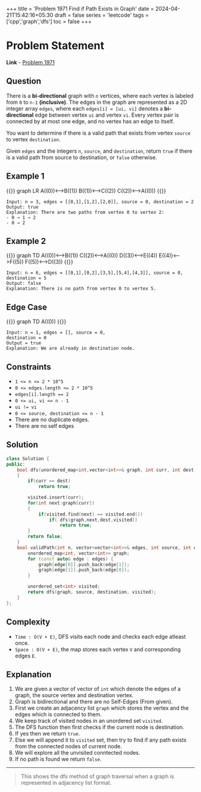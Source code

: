 +++
title = 'Problem 1971 Find if Path Exists in Graph'
date = 2024-04-21T15:42:16+05:30
draft = false
series = 'leetcode'
tags = ['cpp','graph','dfs']
toc = false
+++

# Problem Statement

**Link** - [Problem 1971](https://leetcode.com/problems/find-if-path-exists-in-graph/description/)

## Question

There is a **bi-directional** graph with `n` vertices, where each vertex is labeled from `0` to `n-1` **(inclusive)**. The edges in the graph are represented as a 2D integer array `edges`, where each `edges[i] = [ui, vi]` denotes a **bi-directional** edge between vertex `ui` and vertex `vi`. Every vertex pair is connected by at most one edge, and no vertex has an edge to itself.

You want to determine if there is a valid path that exists from vertex `source` to vertex `destination`.

Given `edges` and the integers `n`, `source`, and `destination`, return `true` if there is a valid path from source to destination, or `false` otherwise.

## Example 1

{{<mermaid>}}
graph LR
A((0))<-->B((1))
B((1))<-->C((2))
C((2))<-->A((0))
{{</mermaid>}}

```text
Input: n = 3, edges = [[0,1],[1,2],[2,0]], source = 0, destination = 2
Output: true
Explanation: There are two paths from vertex 0 to vertex 2:
- 0 → 1 → 2
- 0 → 2
```

## Example 2

{{<mermaid>}}
graph TD
A((0))<-->B((1))
C((2))<-->A((0))
D((3))<-->E((4))
E((4))<-->F((5))
F((5))<-->D((3))
{{</mermaid>}}

```text
Input: n = 6, edges = [[0,1],[0,2],[3,5],[5,4],[4,3]], source = 0, destination = 5
Output: false
Explanation: There is no path from vertex 0 to vertex 5.
```

## Edge Case

{{<mermaid>}}
graph TD
A((0))
{{</mermaid>}}

```text
Input: n = 1, edges = [], source = 0,
destination = 0
Output = true
Explanation: We are already in destination node.
```

## Constraints

- `1 <= n <= 2 * 10^5`
- `0 <= edges.length <= 2 * 10^5`
- `edges[i].length == 2`
- `0 <= ui, vi <= n - 1`
- `ui != vi`
- `0 <= source, destination <= n - 1`
- There are no duplicate edges.
- There are no self edges

## Solution

```cpp
class Solution {
public:
    bool dfs(unordered_map<int,vector<int>>& graph, int curr, int dest, unordered_set<int>& visited)
    {
        if(curr == dest)
            return true;

        visited.insert(curr);
        for(int next:graph[curr])
        {
            if(visited.find(next) == visited.end())
                if( dfs(graph,next,dest,visited))
                    return true;
        }
        return false;
    }
    bool validPath(int n, vector<vector<int>>& edges, int source, int destination) {
        unordered_map<int, vector<int>> graph;
        for (const auto& edge : edges) {
            graph[edge[0]].push_back(edge[1]);
            graph[edge[1]].push_back(edge[0]);
        }

        unordered_set<int> visited;
        return dfs(graph, source, destination, visited);
    }
};
```

## Complexity

- `Time : O(V + E)`, DFS visits each node and checks each edge atleast once.
- `Space : O(V + E)`, the map stores each vertex `V` and corresponding edges `E`.

## Explanation

1. We are given a vector of vector of `int` which denote the edges of a graph, the source vertex and destination vertex.
2. Graph is bidirectional and there are no Self-Edges (From given).
3. First we create an adjacency list `graph` which stores the vertex and the edges which is connected to them.
4. We keep track of visited nodes in an unordered set `visited`.
5. The DFS function then first checks if the current node is destination.
6. If yes then we return `true`.
7. Else we will append it to `visited` set, then try to find if any path exists from the connected nodes of current node.
8. We will explore all the unvisited conntected nodes.
9. If no path is found we return `false`.

---

> This shows the dfs method of graph traversal when a graph is represented in adjacency list format.
